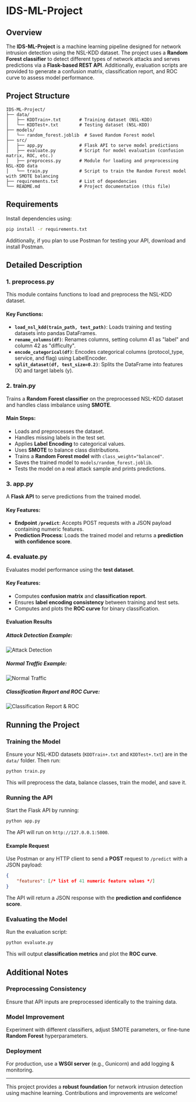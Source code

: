 # IDS-ML-Project

## Overview
The **IDS-ML-Project** is a machine learning pipeline designed for network intrusion detection using the NSL-KDD dataset. The project uses a **Random Forest classifier** to detect different types of network attacks and serves predictions via a **Flask-based REST API**. Additionally, evaluation scripts are provided to generate a confusion matrix, classification report, and ROC curve to assess model performance.

## Project Structure
```
IDS-ML-Project/
├── data/
│   ├── KDDTrain+.txt       # Training dataset (NSL-KDD)
│   └── KDDTest+.txt        # Testing dataset (NSL-KDD)
├── models/
│   └── random_forest.joblib  # Saved Random Forest model
├── src/
│   ├── app.py              # Flask API to serve model predictions
│   ├── evaluate.py         # Script for model evaluation (confusion matrix, ROC, etc.)
│   ├── preprocess.py       # Module for loading and preprocessing NSL-KDD data
│   └── train.py            # Script to train the Random Forest model with SMOTE balancing
├── requirements.txt        # List of dependencies
└── README.md               # Project documentation (this file)
```

## Requirements
Install dependencies using:
```bash
pip install -r requirements.txt
```
Additionally, if you plan to use Postman for testing your API, download and install Postman.

## Detailed Description

### 1. preprocess.py
This module contains functions to load and preprocess the NSL-KDD dataset.

#### Key Functions:
- **`load_nsl_kdd(train_path, test_path)`**: Loads training and testing datasets into pandas DataFrames.
- **`rename_columns(df)`**: Renames columns, setting column 41 as "label" and column 42 as "difficulty".
- **`encode_categorical(df)`**: Encodes categorical columns (protocol_type, service, and flag) using LabelEncoder.
- **`split_dataset(df, test_size=0.2)`**: Splits the DataFrame into features (X) and target labels (y).

### 2. train.py
Trains a **Random Forest classifier** on the preprocessed NSL-KDD dataset and handles class imbalance using **SMOTE**.

#### Main Steps:
- Loads and preprocesses the dataset.
- Handles missing labels in the test set.
- Applies **Label Encoding** to categorical values.
- Uses **SMOTE** to balance class distributions.
- Trains a **Random Forest model** with `class_weight="balanced"`.
- Saves the trained model to `models/random_forest.joblib`.
- Tests the model on a real attack sample and prints predictions.

### 3. app.py
A **Flask API** to serve predictions from the trained model.

#### Key Features:
- **Endpoint `/predict`**: Accepts POST requests with a JSON payload containing numeric features.
- **Prediction Process**: Loads the trained model and returns a **prediction with confidence score**.

### 4. evaluate.py
Evaluates model performance using the **test dataset**.

#### Key Features:
- Computes **confusion matrix** and **classification report**.
- Ensures **label encoding consistency** between training and test sets.
- Computes and plots the **ROC curve** for binary classification.

#### Evaluation Results
##### Attack Detection Example:
![Attack Detection](attack.png)

##### Normal Traffic Example:
![Normal Traffic](normal.png)

##### Classification Report and ROC Curve:
![Classification Report & ROC](Classification_Report_&_ROC.png)

## Running the Project

### Training the Model
Ensure your NSL-KDD datasets (`KDDTrain+.txt` and `KDDTest+.txt`) are in the `data/` folder. Then run:
```bash
python train.py
```
This will preprocess the data, balance classes, train the model, and save it.

### Running the API
Start the Flask API by running:
```bash
python app.py
```
The API will run on `http://127.0.0.1:5000`.

#### Example Request
Use Postman or any HTTP client to send a **POST** request to `/predict` with a JSON payload:
```json
{
    "features": [/* list of 41 numeric feature values */]
}
```
The API will return a JSON response with the **prediction and confidence score**.

### Evaluating the Model
Run the evaluation script:
```bash
python evaluate.py
```
This will output **classification metrics** and plot the **ROC curve**.

## Additional Notes

### Preprocessing Consistency
Ensure that API inputs are preprocessed identically to the training data.

### Model Improvement
Experiment with different classifiers, adjust SMOTE parameters, or fine-tune **Random Forest** hyperparameters.

### Deployment
For production, use a **WSGI server** (e.g., Gunicorn) and add logging & monitoring.

---
This project provides a **robust foundation** for network intrusion detection using machine learning. Contributions and improvements are welcome!

